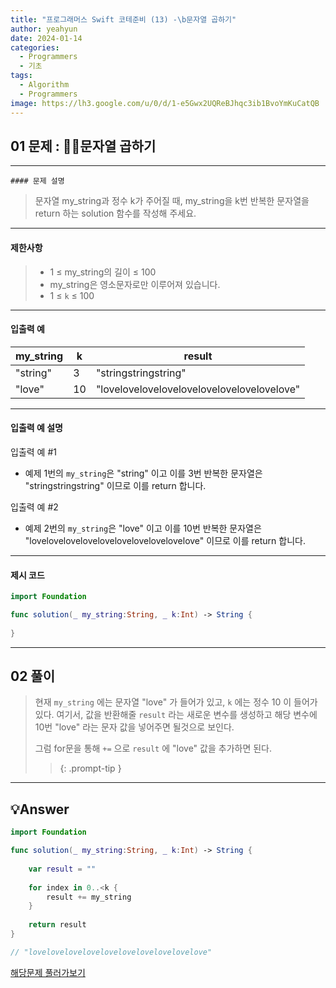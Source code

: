 ```yaml
---
title: "프로그래머스 Swift 코테준비 (13) -\b문자열 곱하기"
author: yeahyun
date: 2024-01-14
categories:
  - Programmers
  - 기초
tags:
  - Algorithm
  - Programmers
image: https://lh3.google.com/u/0/d/1-e5Gwx2UQReBJhqc3ib1BvoYmKuCatQB
---
```

## 01 문제 : 문자열 곱하기
---
	#### 문제 설명

>문자열 my_string과 정수 k가 주어질 때, my_string을 k번 반복한 문자열을 return 하는 solution 함수를 작성해 주세요.

- ---
#### 제한사항
>- 1 ≤ my_string의 길이 ≤ 100
>- my_string은 영소문자로만 이루어져 있습니다.
>- 1 ≤ `k` ≤ 100 


---

#### 입출력 예
| my_string | k | result |
| ---- | ---- | ---- |
| "string" | 3 | "stringstringstring" |
| "love" | 10 | "lovelovelovelovelovelovelovelovelovelove" |

---
#### 입출력 예 설명

입출력 예 #1
- 예제 1번의 `my_string`은 "string" 이고 이를 3번 반복한 문자열은 "stringstringstring" 이므로 이를 return 합니다.

입출력 예 #2
- 예제 2번의 `my_string`은 "love" 이고 이를 10번 반복한 문자열은 "lovelovelovelovelovelovelovelovelovelove" 이므로 이를 return 합니다.

---

#### 제시 코드

```swift
import Foundation

func solution(_ my_string:String, _ k:Int) -> String {
    
}
```


---
## 02 풀이

> 현재 `my_string` 에는 문자열 "love" 가 들어가 있고, `k` 에는 정수 10 이 들어가 있다.
> 여기서, 값을 반환해줄 `result` 라는 새로운 변수를 생성하고 해당 변수에 10번 "love" 라는 문자 값을 넣어주면 될것으로 보인다.
> 
> 그럼 for문을 통해 `+=` 으로 `result` 에 "love" 값을 추가하면 된다.
>> {: .prompt-tip }
 

---

## 💡Answer

```swift
import Foundation

func solution(_ my_string:String, _ k:Int) -> String {
    
    var result = ""
    
    for index in 0..<k {
        result += my_string
    }
    
    return result
}

// "lovelovelovelovelovelovelovelovelovelove"
```


[해당문제 풀러가보기](https://school.programmers.co.kr/learn/courses/30/lessons/181940)


